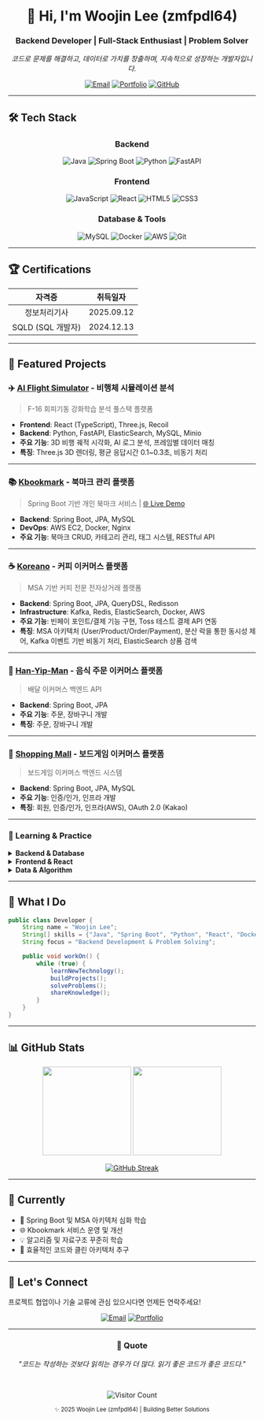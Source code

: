<div align="center">

# 👋 Hi, I'm Woojin Lee (zmfpdl64)

### Backend Developer | Full-Stack Enthusiast | Problem Solver

<p>
  <i>코드로 문제를 해결하고, 데이터로 가치를 창출하며, 지속적으로 성장하는 개발자입니다.</i>
</p>

[![Email](https://img.shields.io/badge/Email-zmfpdl64%40naver.com-EA4335?style=flat-square&logo=gmail&logoColor=white)](mailto:zmfpdl64@naver.com)
[![Portfolio](https://img.shields.io/badge/Portfolio-kbookmark.co.kr-4285F4?style=flat-square&logo=google-chrome&logoColor=white)](https://kbookmark.co.kr)
[![GitHub](https://img.shields.io/badge/GitHub-zmfpdl64-181717?style=flat-square&logo=github)](https://github.com/zmfpdl64)

</div>

---

## 🛠️ Tech Stack

<div align="center">

### Backend
![Java](https://img.shields.io/badge/Java-007396?style=flat-square&logo=java&logoColor=white)
![Spring Boot](https://img.shields.io/badge/Spring%20Boot-6DB33F?style=flat-square&logo=spring-boot&logoColor=white)
![Python](https://img.shields.io/badge/Python-3776AB?style=flat-square&logo=python&logoColor=white)
![FastAPI](https://img.shields.io/badge/FastAPI-009688?style=flat-square&logo=fastapi&logoColor=white)

### Frontend
![JavaScript](https://img.shields.io/badge/JavaScript-F7DF1E?style=flat-square&logo=javascript&logoColor=black)
![React](https://img.shields.io/badge/React-61DAFB?style=flat-square&logo=react&logoColor=black)
![HTML5](https://img.shields.io/badge/HTML5-E34F26?style=flat-square&logo=html5&logoColor=white)
![CSS3](https://img.shields.io/badge/CSS3-1572B6?style=flat-square&logo=css3&logoColor=white)

### Database & Tools
![MySQL](https://img.shields.io/badge/MySQL-4479A1?style=flat-square&logo=mysql&logoColor=white)
![Docker](https://img.shields.io/badge/Docker-2496ED?style=flat-square&logo=docker&logoColor=white)
![AWS](https://img.shields.io/badge/AWS-232F3E?style=flat-square&logo=amazon-aws&logoColor=white)
![Git](https://img.shields.io/badge/Git-F05032?style=flat-square&logo=git&logoColor=white)

</div>

---

## 🏆 Certifications

<div align="center">

| 자격증 | 취득일자 |
|:---:|:---:|
| 정보처리기사 | 2025.09.12 |
| SQLD (SQL 개발자) | 2024.12.13 |

</div>

---

## 💼 Featured Projects

### ✈️ [AI Flight Simulator](https://github.com/zmfpdl64/Review-Analysis) - 비행체 시뮬레이션 분석

> F-16 회피기동 강화학습 분석 풀스택 플랫폼

- **Frontend**: React (TypeScript), Three.js, Recoil
- **Backend**: Python, FastAPI, ElasticSearch, MySQL, Minio
- **주요 기능**: 3D 비행 궤적 시각화, AI 로그 분석, 프레임별 데이터 매칭
- **특징**: Three.js 3D 렌더링, 평균 응답시간 0.1~0.3초, 비동기 처리

---

### 📚 [Kbookmark](https://github.com/zmfpdl64/BookMark) - 북마크 관리 플랫폼

> Spring Boot 기반 개인 북마크 서비스 | [🌐 Live Demo](https://kbookmark.co.kr)

- **Backend**: Spring Boot, JPA, MySQL
- **DevOps**: AWS EC2, Docker, Nginx
- **주요 기능**: 북마크 CRUD, 카테고리 관리, 태그 시스템, RESTful API

---

### ☕ [Koreano](https://github.com/Team-Koreano/Koreano) - 커피 이커머스 플랫폼

> MSA 기반 커피 전문 전자상거래 플랫폼

- **Backend**: Spring Boot, JPA, QueryDSL, Redisson
- **Infrastructure**: Kafka, Redis, ElasticSearch, Docker, AWS
- **주요 기능**: 빈페이 포인트/결제 기능 구현, Toss 테스트 결제 API 연동
- **특징**: MSA 아키텍처 (User/Product/Order/Payment), 분산 락을 통한 동시성 제어, Kafka 이벤트 기반 비동기 처리, ElasticSearch 상품 검색

---

### 🍜 [Han-Yip-Man](https://github.com/zmfpdl64/Han-Yip-Man-back) - 음식 주문 이커머스 플랫폼

> 배달 이커머스 백엔드 API

- **Backend**: Spring Boot, JPA
- **주요 기능**: 주문, 장바구니 개발
- **특징**: 주문, 장바구니 개발

---

### 🛒 [Shopping Mall](https://github.com/zmfpdl64/shopping-mall-back-end) - 보드게임 이커머스 플랫폼

> 보드게임 이커머스 백엔드 시스템

- **Backend**: Spring Boot, JPA, MySQL
- **주요 기능**: 인증/인가, 인프라 개발
- **특징**: 회원, 인증/인가, 인프라(AWS), OAuth 2.0 (Kakao)

---



### 📖 Learning & Practice

<details>
<summary><b>Backend & Database</b></summary>

- [JPA ORM Study](https://github.com/zmfpdl64/JpaORMStudy) - JPA 및 ORM 학습
- [MVC Base](https://github.com/zmfpdl64/mvc_base) - MVC 패턴 기초 학습
- [StudyCafe AWS](https://github.com/zmfpdl64/StudyCafe-AWS) - AWS 배포 실습

</details>

<details>
<summary><b>Frontend & React</b></summary>

- [Learning React](https://github.com/zmfpdl64/LearningReact) - React 기초부터 심화
- [Project Board](https://github.com/zmfpdl64/fastcampus-project-board) - 게시판 프로젝트

</details>

<details>
<summary><b>Data & Algorithm</b></summary>

- [Crawling](https://github.com/zmfpdl64/crawlling) - Python 크롤링 실습
- [Programmers Code Test](https://github.com/zmfpdl64/Programers_code_test) - 알고리즘 문제 풀이
- [SUPER](https://github.com/zmfpdl64/SUPER) - 데이터 분석 프로젝트

</details>

---

## 🎯 What I Do

```java
public class Developer {
    String name = "Woojin Lee";
    String[] skills = {"Java", "Spring Boot", "Python", "React", "Docker"};
    String focus = "Backend Development & Problem Solving";

    public void workOn() {
        while (true) {
            learnNewTechnology();
            buildProjects();
            solveProblems();
            shareKnowledge();
        }
    }
}
```

---



## 📊 GitHub Stats

<div align="center">

<img height="180em" src="https://github-readme-stats.vercel.app/api?username=zmfpdl64&show_icons=true&theme=tokyonight&include_all_commits=true&count_private=true"/>
<img height="180em" src="https://github-readme-stats.vercel.app/api/top-langs/?username=zmfpdl64&layout=compact&theme=tokyonight&langs_count=8"/>

</div>

<div align="center">

[![GitHub Streak](https://github-readme-streak-stats.herokuapp.com/?user=zmfpdl64&theme=tokyonight)](https://github.com/zmfpdl64)

</div>

---

## 🌱 Currently

- 🔭 Spring Boot 및 MSA 아키텍처 심화 학습
- 🌐 Kbookmark 서비스 운영 및 개선
- 💡 알고리즘 및 자료구조 꾸준히 학습
- 🚀 효율적인 코드와 클린 아키텍처 추구

---

## 💬 Let's Connect

프로젝트 협업이나 기술 교류에 관심 있으시다면 언제든 연락주세요!

<div align="center">

[![Email](https://img.shields.io/badge/Email-zmfpdl64%40naver.com-EA4335?style=for-the-badge&logo=gmail&logoColor=white)](mailto:zmfpdl64@naver.com)
[![Portfolio](https://img.shields.io/badge/Portfolio-Visit%20My%20Site-4285F4?style=for-the-badge&logo=google-chrome&logoColor=white)](https://kbookmark.co.kr)

</div>

---

<div align="center">

### 💭 Quote

*"코드는 작성하는 것보다 읽히는 경우가 더 많다. 읽기 좋은 코드가 좋은 코드다."*

<br/>

![Visitor Count](https://hits.seeyoufarm.com/api/count/incr/badge.svg?url=https%3A%2F%2Fgithub.com%2Fzmfpdl64&count_bg=%2379C83D&title_bg=%23555555&icon=&icon_color=%23E7E7E7&title=visitors&edge_flat=false)

<sub>✨ 2025 Woojin Lee (zmfpdl64) | Building Better Solutions</sub>

</div>
